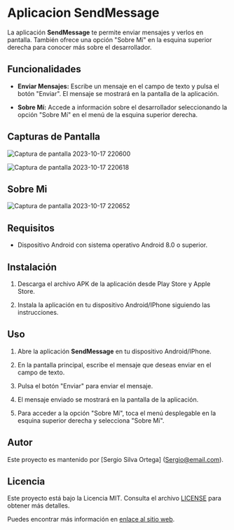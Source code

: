 # Aplicacion SendMessage

La aplicación **SendMessage** te permite enviar mensajes y verlos en pantalla. También ofrece una opción "Sobre Mí" en la esquina superior derecha para conocer más sobre el desarrollador.

## Funcionalidades

- **Enviar Mensajes:** Escribe un mensaje en el campo de texto y pulsa el botón "Enviar". El mensaje se mostrará en la pantalla de la aplicación.

- **Sobre Mí:** Accede a información sobre el desarrollador seleccionando la opción "Sobre Mí" en el menú de la esquina superior derecha.

## Capturas de Pantalla

![Captura de pantalla 2023-10-17 220600](https://github.com/Tacheto/SendMessageViewBinding/assets/127791590/7f4147e8-d167-4b81-b395-96aad57084b8)



![Captura de pantalla 2023-10-17 220618](https://github.com/Tacheto/SendMessageViewBinding/assets/127791590/688ab1e8-686d-4a69-84e3-252aa09674a4)



## Sobre Mi



![Captura de pantalla 2023-10-17 220652](https://github.com/Tacheto/SendMessageViewBinding/assets/127791590/7cc9a4a5-8a75-4b88-9abd-3cbba7f46c84)


## Requisitos

- Dispositivo Android con sistema operativo Android 8.0 o superior.

## Instalación

1. Descarga el archivo APK de la aplicación desde Play Store y Apple Store.

2. Instala la aplicación en tu dispositivo Android/IPhone siguiendo las instrucciones.

## Uso

1. Abre la aplicación **SendMessage** en tu dispositivo Android/IPhone.

2. En la pantalla principal, escribe el mensaje que deseas enviar en el campo de texto.

3. Pulsa el botón "Enviar" para enviar el mensaje.

4. El mensaje enviado se mostrará en la pantalla de la aplicación.

5. Para acceder a la opción "Sobre Mí", toca el menú desplegable en la esquina superior derecha y selecciona "Sobre Mí".

## Autor

Este proyecto es mantenido por [Sergio Silva Ortega] ([Sergio@email.com](mailto:Sergio@email.com)).

## Licencia

Este proyecto está bajo la Licencia MIT. Consulta el archivo [LICENSE](LICENSE) para obtener más detalles.

Puedes encontrar más información en [enlace al sitio web](http://www.ejemplo.com).
